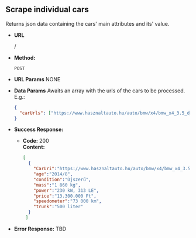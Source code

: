 **Scrape individual cars**
----
  Returns json data containing the cars' main attributes and its' value.

* **URL**

  /

* **Method:**

  `POST`
  
*  **URL Params**
    NONE

* **Data Params**
  Awaits an array with the urls of the cars to be processed. E.g.:
  ```json
  {
    "carUrls": ["https://www.hasznaltauto.hu/auto/bmw/x4/bmw_x4_3.5_d_automata_m-packet.x-line.313le-11200623"]
  }
  ```
  
* **Success Response:**

  * **Code:** 200 <br />
    **Content:** 
    ```json
    [
      {
        "CarUri":"https://www.hasznaltauto.hu/auto/bmw/x4/bmw_x4_3.5_d_automata_m-packet.x-line.313le-11200623",
        "age":"2014/8",
        "condition":"Újszerű",
        "mass":"1 860 kg",
        "power":"230 kW, 313 LE",
        "price":"13.300.000 Ft",
        "speedometer":"73 000 km",
        "trunk":"500 liter"
      }
     ]
    ```
 
* **Error Response:**
TBD
